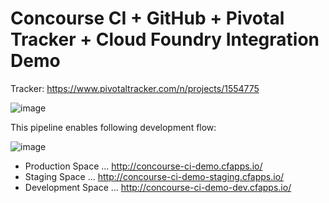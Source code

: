 # Concourse CI + GitHub + Pivotal Tracker + Cloud Foundry Integration Demo

Tracker: https://www.pivotaltracker.com/n/projects/1554775

![image](https://qiita-image-store.s3.amazonaws.com/0/1852/786b51e9-502f-da2e-2f5a-177a78e6b82d.png)

This pipeline enables following development flow:

![image](https://qiita-image-store.s3.amazonaws.com/0/1852/a560e677-2ee9-398b-4548-b64d93b87a75.png)



* Production Space ... http://concourse-ci-demo.cfapps.io/
* Staging Space ... http://concourse-ci-demo-staging.cfapps.io/
* Development Space ... http://concourse-ci-demo-dev.cfapps.io/
